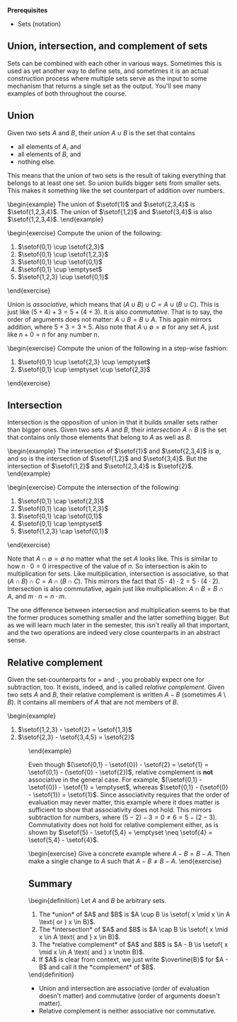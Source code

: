 **Prerequisites**

- Sets (notation)

## Union, intersection, and complement of sets

Sets can be combined with each other in various ways.
Sometimes this is used as yet another way to define sets, and sometimes it is an actual construction process where multiple sets serve as the input to some mechanism that returns a single set as the output.
You'll see many examples of both throughout the course.

## Union

Given two sets $A$ and $B$, their *union* $A \cup B$ is the set that contains

- all elements of $A$, and
- all elements of $B$, and
- nothing else.

This means that the union of two sets is the result of taking everything that belongs to at least one set.
So union builds bigger sets from smaller sets.
This makes it something like the set counterpart of addition over numbers.

\begin{example}
The union of $\setof{1}$ and $\setof{2,3,4}$ is $\setof{1,2,3,4}$.
The union of $\setof{1,2}$ and $\setof{3,4}$ is also $\setof{1,2,3,4}$.
\end{example}

\begin{exercise}
Compute the union of the following:

<ol>
<li>$\setof{0,1} \cup \setof{2,3}$</li>
<li>$\setof{0,1} \cup \setof{1,2,3}$</li>
<li>$\setof{0,1} \cup \setof{0,1}$</li>
<li>$\setof{0,1} \cup \emptyset$</li>
<li>$\setof{1,2,3} \cup \setof{0,1}$</li>
</ol>
\end{exercise}

Union is *associative*, which means that $(A \cup B) \cup C = A \cup (B \cup C)$.
This is just like $(5 + 4) + 3 = 5 + (4 + 3)$.
It is also *commutative*.
That is to say, the order of arguments does not matter: $A \cup B = B \cup A$.
This again mirrors addition, where $5 + 3 = 3 + 5$.
Also note that $A \cup \emptyset = \emptyset$ for any set $A$, just like $n + 0 = n$ for any number $n$.

\begin{exercise}
Compute the union of the following in a step-wise fashion:

<ol>
<li>$\setof{0,1} \cup \setof{2,3} \cup \emptyset$</li>
<li>$\setof{0,1} \cup \emptyset \cup \setof{2,3}$</li>
</ol>
\end{exercise}

## Intersection

Intersection is the opposition of union in that it builds smaller sets rather than bigger ones.
Given two sets $A$ and $B$, their *intersection* $A \cap B$ is the set that contains only those elements that belong to $A$ as well as $B$.

\begin{example}
    The intersection of $\setof{1}$ and $\setof{2,3,4}$ is $\emptyset$, and so is the intersection of $\setof{1,2}$ and $\setof{3,4}$.
    But the intersection of $\setof{1,2}$ and $\setof{2,3,4}$ is $\setof{2}$.
\end{example}

\begin{exercise}
Compute the intersection of the following:

<ol>
<li>$\setof{0,1} \cap \setof{2,3}$</li>
<li>$\setof{0,1} \cap \setof{1,2,3}$</li>
<li>$\setof{0,1} \cap \setof{0,1}$</li>
<li>$\setof{0,1} \cap \emptyset$</li>
<li>$\setof{1,2,3} \cap \setof{0,1}$</li>
</ol>
\end{exercise}

Note that $A \cap \emptyset = \emptyset$ no matter what the set $A$ looks like.
This is similar to how $n \cdot 0 = 0$ irrespective of the value of $n$.
So intersection is akin to multiplication for sets.
Like multiplication, intersection is associative, so that $(A \cap B) \cap C = A \cap (B \cap C)$.
This mirrors the fact that $(5 \cdot 4) \cdot 2 = 5 \cdot (4 \cdot 2)$.
Intersection is also commutative, again just like multiplication:
$A \cap B = B \cap A$, and $m \cdot n = n \cdot m$.

The one difference between intersection and multiplication seems to be that the former produces something smaller and the latter something bigger.
But as we will learn much later in the semester, this isn't really all that important, and the two operations are indeed very close counterparts in an abstract sense.

## Relative complement

Given the set-counterparts for $+$ and $\cdot$, you probably expect one for subtraction, too.
It exists, indeed, and is called *relative complement*.
Given two sets $A$ and $B$, their relative complement is written $A - B$ (sometimes $A \setminus B$).
It contains all members of $A$ that are not members of $B$.

\begin{example}
<ol>
<li>$\setof{1,2,3} - \setof{2} = \setof{1,3}$</li>
<li>$\setof{2,3} - \setof{3,4,5} = \setof{2}$</li>
<ol>
\end{example}

Even though $(\setof{0,1} - \setof{0}) - \setof{2} = \setof{1} = \setof{0,1} - (\setof{0} - \setof{2})$, relative complement is **not** associative in the general case.
For example, $(\setof{0,1} - \setof{0}) - \setof{1} = \emptyset$, whereas $\setof{0,1} - (\setof{0} - \setof{1}) = \setof{1}$.
Since associativity requires that the order of evaluation may never matter, this example where it does matter is sufficient to show that associativity does not hold.
This mirrors subtraction for numbers, where $(5 - 2) - 3 = 0 \neq 6 = 5 - (2 -3)$.
Commutativity does not hold for relative complement either, as is shown by $\setof{5} - \setof{5,4} = \emptyset \neq \setof{4} = \setof{5,4} - \setof{4}$.

\begin{exercise}
    Give a concrete example where $A - B = B - A$.
    Then make a single change to $A$ such that $A - B \neq B - A$.
\end{exercise}

## Summary

\begin{definition}
Let $A$ and $B$ be arbitrary sets.
<ol>
<li>The *union* of $A$ and $B$ is $A \cup B \is \setof{ x \mid x \in A \text{ or } x \in B}$.</li>
<li>The *intersection* of $A$ and $B$ is $A \cap B \is \setof{ x \mid x \in A \text{ and } x \in B}$.</li>
<li>The *relative complement* of $A$ and $B$ is $A - B \is \setof{ x \mid x \in A \text{ and } x \notin B}$.</li>
<li>If $A$ is clear from context, we just write $\overline{B}$ for $A - B$ and call it the *complement* of $B$.</li>
</ol>
\end{definition}

- Union and intersection are associative (order of evaluation doesn't matter) and commutative (order of arguments doesn't matter).
- Relative complement is neither associative nor commutative.
